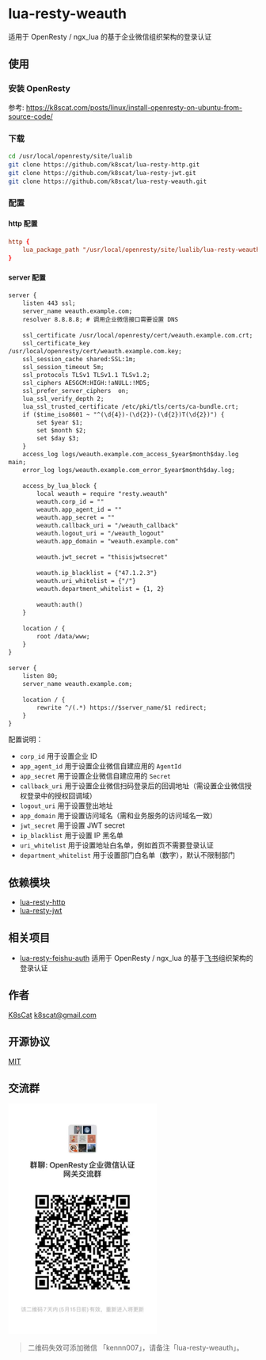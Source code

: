 # lua-resty-weauth

适用于 OpenResty / ngx_lua 的基于企业微信组织架构的登录认证

## 使用

### 安装 OpenResty

参考: https://k8scat.com/posts/linux/install-openresty-on-ubuntu-from-source-code/

### 下载

```bash
cd /usr/local/openresty/site/lualib
git clone https://github.com/k8scat/lua-resty-http.git
git clone https://github.com/k8scat/lua-resty-jwt.git
git clone https://github.com/k8scat/lua-resty-weauth.git
```

### 配置

#### http 配置

```conf
http {
    lua_package_path "/usr/local/openresty/site/lualib/lua-resty-weauth/lib/?.lua;/usr/local/openresty/site/lualib/lua-resty-jwt/lib/?.lua;/usr/local/openresty/site/lualib/lua-resty-jwt/vendor/?.lua;/usr/local/openresty/site/lualib/lua-resty-http/lib/?.lua;;";
}
```

#### server 配置

```
server {
    listen 443 ssl;
    server_name weauth.example.com;
    resolver 8.8.8.8; # 调用企业微信接口需要设置 DNS
    
    ssl_certificate /usr/local/openresty/cert/weauth.example.com.crt;
    ssl_certificate_key /usr/local/openresty/cert/weauth.example.com.key;
    ssl_session_cache shared:SSL:1m;
    ssl_session_timeout 5m;
    ssl_protocols TLSv1 TLSv1.1 TLSv1.2;
    ssl_ciphers AESGCM:HIGH:!aNULL:!MD5;
    ssl_prefer_server_ciphers  on;
    lua_ssl_verify_depth 2;
    lua_ssl_trusted_certificate /etc/pki/tls/certs/ca-bundle.crt;
    if ($time_iso8601 ~ "^(\d{4})-(\d{2})-(\d{2})T(\d{2})") {
        set $year $1;
        set $month $2;
        set $day $3;
    }
    access_log logs/weauth.example.com_access_$year$month$day.log main;
    error_log logs/weauth.example.com_error_$year$month$day.log;

    access_by_lua_block {
        local weauth = require "resty.weauth"
        weauth.corp_id = ""
        weauth.app_agent_id = ""
        weauth.app_secret = ""
        weauth.callback_uri = "/weauth_callback"
        weauth.logout_uri = "/weauth_logout"
        weauth.app_domain = "weauth.example.com"

        weauth.jwt_secret = "thisisjwtsecret"

        weauth.ip_blacklist = {"47.1.2.3"}
        weauth.uri_whitelist = {"/"}
        weauth.department_whitelist = {1, 2}

        weauth:auth()
    }
    
    location / {
        root /data/www;
    }
}

server {
    listen 80;
    server_name weauth.example.com;

    location / {
        rewrite ^/(.*) https://$server_name/$1 redirect;
    }
}
```

配置说明：

- `corp_id` 用于设置企业 ID
- `app_agent_id` 用于设置企业微信自建应用的 `AgentId`
- `app_secret` 用于设置企业微信自建应用的 `Secret`
- `callback_uri` 用于设置企业微信扫码登录后的回调地址（需设置企业微信授权登录中的授权回调域）
- `logout_uri` 用于设置登出地址
- `app_domain` 用于设置访问域名（需和业务服务的访问域名一致）
- `jwt_secret` 用于设置 JWT secret
- `ip_blacklist` 用于设置 IP 黑名单
- `uri_whitelist` 用于设置地址白名单，例如首页不需要登录认证
- `department_whitelist` 用于设置部门白名单（数字），默认不限制部门

## 依赖模块

- [lua-resty-http](https://github.com/ledgetech/lua-resty-http)
- [lua-resty-jwt](https://github.com/SkyLothar/lua-resty-jwt)

## 相关项目

- [lua-resty-feishu-auth](https://github.com/k8scat/lua-resty-feishu-auth) 适用于 OpenResty / ngx_lua 的基于[飞书](https://www.feishu.cn/)组织架构的登录认证

## 作者

[K8sCat](https://k8scat.com) <k8scat@gmail.com>

## 开源协议

[MIT](./LICENSE)

## 交流群

<img src="./images/weixin.png" alt="交流群" width="300" height="auto">

> 二维码失效可添加微信 「kennn007」，请备注「lua-resty-weauth」。
